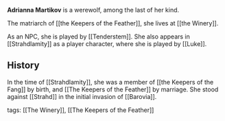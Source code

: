 **Adrianna Martikov** is a werewolf, among the last of her kind. 

The matriarch of [[the Keepers of the Feather]], she lives at [[the Winery]].

As an NPC, she is played by [[Tenderstem]]. She also appears in [[Strahdlamity]] as a player character, where she is played by [[Luke]].

## History

In the time of [[Strahdlamity]], she was a member of [[the Keepers of the Fang]] by birth, and [[The Keepers of the Feather]] by marriage. She stood against [[Strahd]] in the initial invasion of [[Barovia]].

tags: [[The Winery]], [[The Keepers of the Feather]]